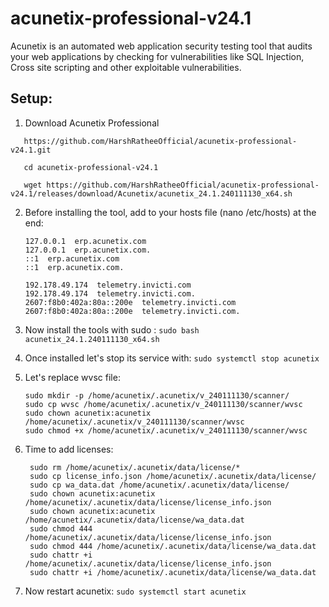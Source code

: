 # acunetix-professional-v24.1
Acunetix is an automated web application security testing tool that audits your web applications by checking for vulnerabilities like SQL Injection, Cross site scripting and other exploitable vulnerabilities.

## Setup:
  1. Download Acunetix Professional
  ```
     https://github.com/HarshRatheeOfficial/acunetix-professional-v24.1.git

     cd acunetix-professional-v24.1

     wget https://github.com/HarshRatheeOfficial/acunetix-professional-v24.1/releases/download/Acunetix/acunetix_24.1.240111130_x64.sh

```
 2. Before installing the tool, add to your hosts file (nano /etc/hosts) at the end:
    ```
    127.0.0.1  erp.acunetix.com
    127.0.0.1  erp.acunetix.com.
    ::1  erp.acunetix.com
    ::1  erp.acunetix.com.

    192.178.49.174  telemetry.invicti.com
    192.178.49.174  telemetry.invicti.com.
    2607:f8b0:402a:80a::200e  telemetry.invicti.com
    2607:f8b0:402a:80a::200e  telemetry.invicti.com.
    ```
3. Now install the tools with sudo : ```sudo bash acunetix_24.1.240111130_x64.sh```

4. Once installed let's stop its service with: ```sudo systemctl stop acunetix```

5. Let's replace wvsc file:
   ```
   sudo mkdir -p /home/acunetix/.acunetix/v_240111130/scanner/
   sudo cp wvsc /home/acunetix/.acunetix/v_240111130/scanner/wvsc
   sudo chown acunetix:acunetix /home/acunetix/.acunetix/v_240111130/scanner/wvsc
   sudo chmod +x /home/acunetix/.acunetix/v_240111130/scanner/wvsc
   ```
6. Time to add licenses:
   ```
    sudo rm /home/acunetix/.acunetix/data/license/*
    sudo cp license_info.json /home/acunetix/.acunetix/data/license/
    sudo cp wa_data.dat /home/acunetix/.acunetix/data/license/
    sudo chown acunetix:acunetix /home/acunetix/.acunetix/data/license/license_info.json
    sudo chown acunetix:acunetix /home/acunetix/.acunetix/data/license/wa_data.dat
    sudo chmod 444 /home/acunetix/.acunetix/data/license/license_info.json
    sudo chmod 444 /home/acunetix/.acunetix/data/license/wa_data.dat
    sudo chattr +i /home/acunetix/.acunetix/data/license/license_info.json
    sudo chattr +i /home/acunetix/.acunetix/data/license/wa_data.dat
   ```
7. Now restart acunetix:
  ```sudo systemctl start acunetix```
